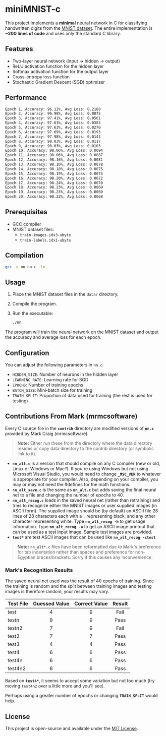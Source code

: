 # miniMNIST-c

This project implements a **minimal** neural network in C for classifying handwritten digits from the [MNIST dataset](https://www.kaggle.com/datasets/hojjatk/mnist-dataset?resource=download). The entire implementation is  **~200 lines of code** and uses only the standard C library.

## Features

- Two-layer neural network (input → hidden → output)
- ReLU activation function for the hidden layer
- Softmax activation function for the output layer
- Cross-entropy loss function
- Stochastic Gradient Descent (SGD) optimizer

## Performance

```bash
Epoch 1, Accuracy: 96.12%, Avg Loss: 0.2188
Epoch 2, Accuracy: 96.98%, Avg Loss: 0.0875
Epoch 3, Accuracy: 97.41%, Avg Loss: 0.0561
Epoch 4, Accuracy: 97.63%, Avg Loss: 0.0383
Epoch 5, Accuracy: 97.63%, Avg Loss: 0.0270
Epoch 6, Accuracy: 97.69%, Avg Loss: 0.0193
Epoch 7, Accuracy: 97.98%, Avg Loss: 0.0143
Epoch 8, Accuracy: 98.03%, Avg Loss: 0.0117
Epoch 9, Accuracy: 98.03%, Avg Loss: 0.0103
Epoch 10, Accuracy: 98.06%, Avg Loss: 0.0094
Epoch 11, Accuracy: 98.06%, Avg Loss: 0.0087
Epoch 12, Accuracy: 98.16%, Avg Loss: 0.0081
Epoch 13, Accuracy: 98.16%, Avg Loss: 0.0078
Epoch 14, Accuracy: 98.18%, Avg Loss: 0.0075
Epoch 15, Accuracy: 98.19%, Avg Loss: 0.0074
Epoch 16, Accuracy: 98.20%, Avg Loss: 0.0072
Epoch 17, Accuracy: 98.24%, Avg Loss: 0.0070
Epoch 18, Accuracy: 98.23%, Avg Loss: 0.0069
Epoch 19, Accuracy: 98.23%, Avg Loss: 0.0069
Epoch 20, Accuracy: 98.22%, Avg Loss: 0.0068
```

## Prerequisites

- GCC compiler
- MNIST dataset files:
  - `train-images.idx3-ubyte`
  - `train-labels.idx1-ubyte`

## Compilation

```bash
gcc -o nn nn.c -lm
```

## Usage

1. Place the MNIST dataset files in the `data/` directory.
2. Compile the program.
3. Run the executable:

   ```bash
   ./nn
   ```

The program will train the neural network on the MNIST dataset and output the accuracy and average loss for each epoch.

## Configuration

You can adjust the following parameters in `nn.c`:

- `HIDDEN_SIZE`: Number of neurons in the hidden layer
- `LEARNING_RATE`: Learning rate for SGD
- `EPOCHS`: Number of training epochs
- `BATCH_SIZE`: Mini-batch size for training
- `TRAIN_SPLIT`: Proportion of data used for training (the rest is used for testing)

## Contributions From Mark (mrmcsoftware)

Every C source file in the **`contrib`** directory are modified versions of **`nn.c`** provided by Mark Craig (mrmcsoftware).

>**Note:** Either run these from the directory where the data directory resides or copy data directory to the contrib directory (or symbolic link to it).

- **`nn_alt.c`** is a version that should compile on any C compiler (new or old, Linux or Windows or Mac?).  If you're using Windows but not using Microsoft Visual Studio, you would need to change **`_MSC_VER`** to whatever is appropriate for your compiler.  Also, depending on your compiler, you may or may not need the #defines for the math functions.
- **`nn_alt_save.c`** is the same as **`nn_alt.c`** but adds saving the final neural net to a file and changing the number of epochs to 40.
- **`nn_alt_recog.c`** loads in the saved neural net (rather than retraining) and tries to recognize either the MNIST images or user supplied images (in ASCII form).  The supplied image should be (by default) an ASCII file 28 lines of 28 characters each with a `.` representing black, and any other character representing white.  Type **`nn_alt_recog -h`** to get usage information.  Type **`nn_alt_recog -a`** to get an ASCII image printout that can be used as a test input image.  Sample test images are provided.
- **`test*`** are test ASCII images that can be used like **`nn_alt_recog -ctest`**

>**Note:**  **`nn_alt*.c`** files have been reformatted due to Mark's preference for tab indentation rather than spaces and preference for non-Egyptian braces/brackets.  Sorry if this causes any inconvenience.

### Mark's Recognition Results

The saved neural net used was the result of 40 epochs of training.  Since the training is random and the split between training images and testing images is therefore random, your results may vary.

| Test File | Guessed Value | Correct Value | Result |
|-----------|:-------------:|:-------------:|:------:|
| test      |  4            |  9            | Fail   |
| testn     |  9            |  9            | Pass   |
| testn2    |  7            |  9            | Fail   |
| test2     |  7            |  7            | Pass   |
| test3     |  4            |  4            | Pass   |
| test4     |  6            |  6            | Pass   |
| test4n    |  6            |  6            | Pass   |
| test4n2   |  6            |  6            | Pass   |

Based on **`test4*`**, it seems to accept some variation but not too much (try moving `test4n2` over a little more and you'll see).

Perhaps using a greater number of epochs or changing **`TRAIN_SPLIT`** would help.

## License

This project is open-source and available under the [MIT License](LICENSE).
